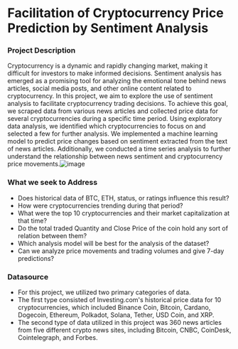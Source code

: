 # Facilitation of Cryptocurrency Price Prediction by Sentiment Analysis

### Project Description

Cryptocurrency is a dynamic and rapidly changing market, making it difficult for investors to make informed decisions. Sentiment analysis has emerged as a promising tool for analyzing the emotional tone behind news articles, social media posts, and other online content related to cryptocurrency. In this project, we aim to explore the use of sentiment analysis to facilitate cryptocurrency trading decisions. To achieve this goal, we scraped data from various news articles and collected price data for several cryptocurrencies during a specific time period. Using exploratory data analysis, we identified which cryptocurrencies to focus on and selected a few for further analysis. We implemented a machine learning model to predict price changes based on sentiment extracted from the text of news articles. Additionally, we conducted a time series analysis to further understand the relationship between news sentiment and cryptocurrency price movements.![image](https://user-images.githubusercontent.com/41265732/235413485-1e39596e-b21b-4699-8ccc-ba22b5dd5979.png)

### What we seek to Address

- Does historical data of BTC, ETH, status, or ratings influence this result?
- How were cryptocurrencies trending during that period?
- What were the top 10 cryptocurrencies and their market capitalization at that time?
- Do the total traded Quantity and Close Price of the coin hold any sort of relation between them?
- Which analysis model will be best for the analysis of the dataset?
- Can we analyze price movements and trading volumes and give 7-day predictions? 

### Datasource
- For this project, we utilized two primary categories of data. 
- The first type consisted of Investing.com's historical price data for 10 cryptocurrencies, which included Binance Coin, Bitcoin, Cardano, Dogecoin, Ethereum, Polkadot, Solana, Tether, USD Coin, and XRP.
- The second type of data utilized in this project was 360 news articles from five different crypto news sites, including Bitcoin, CNBC, CoinDesk, Cointelegraph, and Forbes.


